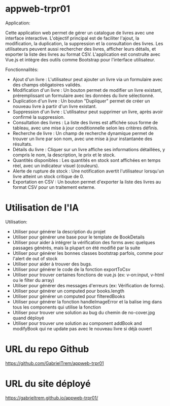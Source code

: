 # appweb-trpr01

Application:

Cette application web permet de gérer un catalogue de livres avec une interface interactive. L'objectif principal est de faciliter l'ajout, la modification, la duplication, la suppression et la consultation des livres. Les utilisateurs peuvent aussi rechercher des livres, afficher leurs détails, et exporter la liste des livres au format CSV. L'application est construite avec Vue.js et intègre des outils comme Bootstrap pour l'interface utilisateur.

Fonctionnalités:

- Ajout d'un livre : L'utilisateur peut ajouter un livre via un formulaire avec des champs obligatoires validés.
- Modification d'un livre : Un bouton permet de modifier un livre existant, préremplissant un formulaire avec les données du livre sélectionné.
- Duplication d'un livre : Un bouton "Dupliquer" permet de créer un nouveau livre à partir d'un livre existant.
- Suppression d'un livre : L'utilisateur peut supprimer un livre, après avoir confirmé la suppression.
- Consultation des livres : La liste des livres est affichée sous forme de tableau, avec une mise à jour conditionnelle selon les critères définis.
- Recherche de livre : Un champ de recherche dynamique permet de trouver un livre par son nom, avec une mise à jour instantanée des résultats.
- Détails du livre : Cliquer sur un livre affiche ses informations détaillées, y compris le nom, la description, le prix et le stock.
- Quantités disponibles : Les quantités en stock sont affichées en temps réel, avec un indicateur visuel (couleurs).
- Alerte de rupture de stock : Une notification avertit l'utilisateur lorsqu'un livre atteint un stock critique de 0.
- Exportation en CSV : Un bouton permet d'exporter la liste des livres au format CSV pour un traitement externe.

# Utilisation de l'IA

Utilisation:

- Utiliser pour générer la description du projet
- Utiliser pour générer une base pour le template de BookDetails
- Utiliser pour aider à intégrer la vérification des forms avec quelques passages générés, mais la plupart on été modifié par la suite
- Utiliser pour générer les bonnes classes bootstrap parfois, comme pour l'alert de out of stock
- Utiliser pour aider à trouver des bugs.
- Utiliser pour générer le code de la fonction exportToCsv
- Utiliser pour trouver certaines fonctions de vue.js (ex: v-on:input, v-html ou le filter du array)
- Utiliser pour générer des messages d'erreurs (ex: Vérification de forms).
- Utiliser pour générer un computed pour books.length
- Utiliser pour générer un computed pour filteredBooks
- Utiliser pour générer la fonction handleImageError et la balise img dans tous les components qui utilise la fonction
- Utiliser pour trouver une solution au bug du chemin de no-cover.jpg quand déployé
- Utiliser pour trouver une solution au component addBook and modifyBook qui ne update pas avec le nouveau livre si déjà ouvert

# URL du repo Github

https://github.com/GabrielTrem/appweb-trpr01

# URL du site déployé

https://gabrieltrem.github.io/appweb-trpr01/